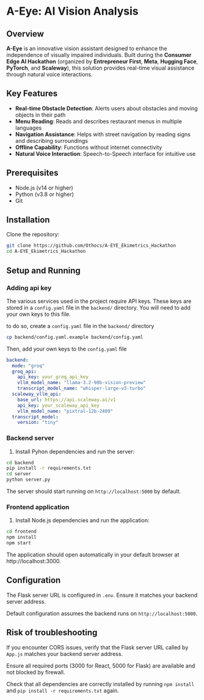 # A-Eye: AI Vision Analysis

## Overview

**A-Eye** is an innovative vision assistant designed to enhance the independence of visually impaired individuals. Built during the **Consumer Edge AI Hackathon** (organized by **Entrepreneur First**, **Meta**, **Hugging Face**, **PyTorch**, and **Scaleway**), this solution provides real-time visual assistance through natural voice interactions.

## Key Features

- **Real-time Obstacle Detection**: Alerts users about obstacles and moving objects in their path
- **Menu Reading**: Reads and describes restaurant menus in multiple languages
- **Navigation Assistance**: Helps with street navigation by reading signs and describing surroundings
- **Offline Capability**: Functions without internet connectivity
- **Natural Voice Interaction**: Speech-to-Speech interface for intuitive use

## Prerequisites

- Node.js (v14 or higher)
- Python (v3.8 or higher)
- Git

## Installation

Clone the repository:

```bash
git clone https://github.com/Othocs/A-EYE_Ekimetrics_Hackathon
cd A-EYE_Ekimetrics_Hackathon
```

## Setup and Running
### Adding api key

The various services used in the project require API keys. These keys are stored in a `config.yaml` file in the `backend/` directory. You will need to add your own keys to this file.

to do so, create a `config.yaml` file in the `backend/` directory

```bash
cp backend/config.yaml.example backend/config.yaml
```

Then, add your own keys to the `config.yaml` file
```yaml
backend:
  mode: "groq"
  groq_api:
    api_key: your_groq_api_key
    vllm_model_name: "llama-3.2-90b-vision-preview"
    transcript_model_name: "whisper-large-v3-turbo"
  scaleway_vllm_api:
    base_url: https://api.scaleway.ai/v1
    api_key: your_scaleway_api_key
    vllm_model_name: "pixtral-12b-2409"
  transcript_model:
    version: "tiny"
```

### Backend server

1. Install Pyhon dependencies and run the server:
```bash
cd backend
pip install -r requirements.txt
cd server
python server.py
```
The server should start running on `http://localhost:5000` by default.

### Frontend application

1. Install Node.js dependencies and run the application:
```bash
cd frontend
npm install
npm start
```

The application should open automatically in your default browser at http://localhost:3000.

## Configuration
The Flask server URL is configured in `.env`. Ensure it matches your backend server address.

Default configuration assumes the backend runs on `http://localhost:5000`.

## Risk of troubleshooting

If you encounter CORS issues, verify that the Flask server URL called by `App.js` matches your backend server address.

Ensure all required ports (3000 for React, 5000 for Flask) are available and not blocked by firewall.

Check that all dependencies are correctly installed by running `npm install` and `pip install -r requirements.txt` again.
